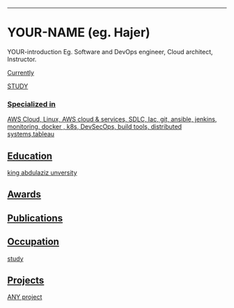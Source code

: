 ---
# YOUR-NAME (eg. Hajer)
YOUR-introduction
Eg. Software and DevOps engineer, Cloud architect, Instructor.

<div id="webaddress">
<a href="hajer-alotaibi@hotmail.com</a>
| 
</div>


## Currently
STUDY


### Specialized in

AWS Cloud, Linux, AWS cloud & services, SDLC, Iac, git, ansible, jenkins, monitoring, docker , k8s, DevSecOps, build tools, distributed systems,tableau



## Education
king abdulaziz unversity



## Awards





## Publications



## Occupation
study


## Projects

ANY project

<!-- ### Footer

Last updated: June 2022 -->

